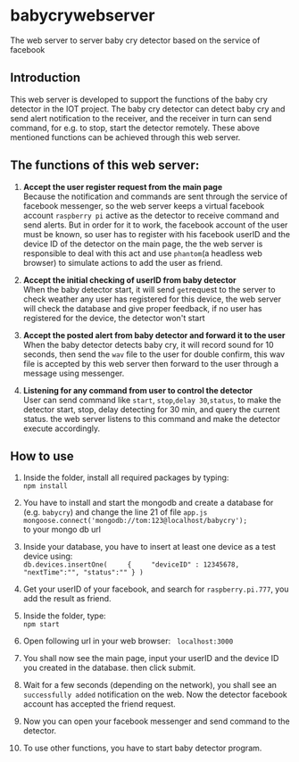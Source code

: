 # babycrywebserver
The web server to server baby cry detector based on the service of facebook
## Introduction
This web server is developed to support the functions of the baby cry detector in the IOT project.
The baby cry detector can detect baby cry and send alert notification to the receiver, and the receiver in turn can send command, for e.g. to stop, start the detector remotely.
These above mentioned functions can be achieved through this web server.

## The functions of this web server:

1. **Accept the user register request from the main page**  
Because the notification and commands are sent through the service of facebook messenger, so the web server keeps a virtual facebook account `raspberry pi` active as the detector to receive command and send alerts. But in order for it to work, the facebook account of the user must be known, so user has to register with his facebook userID and the device ID of the detector on the main page, the the web server is responsible to deal with this act and use `phantom`(a headless web browser) to simulate actions to add the user as friend.

2. **Accept the initial checking of userID from baby detector**  
When the baby detector start, it will send `get`request to the server to check weather any user has registered for this device, the web server will check the database and give proper feedback, if no user has registered for the device, the detector won't start

3. **Accept the posted alert from baby detector and forward it to the user**  
When the baby detector detects baby cry, it will record sound for 10 seconds, then send the `wav` file to the user for double confirm, this wav file is accepted by this web server then forward to the user through a message using messenger.

4. **Listening for any command from user to control the detector**  
User can send command like `start`, `stop`,`delay 30`,`status`, to make the detector start, stop, delay detecting for 30 min, and query the current status. the web server listens to this command and make the detector execute accordingly.

## How to use
1. Inside the folder, install all required packages by typing:  
`npm install`
2. You have to install and start the mongodb and create a database for (e.g. `babycry`) and change the line 21 of file `app.js`  
`mongoose.connect('mongodb://tom:123@localhost/babycry');`  
to your mongo db url

3. Inside your database, you have to insert at least one device as a test device using:  
`db.devices.insertOne(  
   { 	
   "deviceID" : 12345678,
	"nextTime":"",
	"status":""
	}
)`

4. Get your userID of your facebook, and search for `raspberry.pi.777`, you add the result as friend.
5. Inside the folder, type:  
`npm start`
6. Open following url in your web browser:  
`localhost:3000`
7. You shall now see the main page, input your userID and the device ID you created in the database. then click submit.

8. Wait for a few seconds (depending on the network), you shall see an `successfully added` notification on the web. Now the detector facebook account has accepted the friend request.

9. Now you can open your facebook messenger and send command to the detector.
10. To use other functions, you have to start baby detector program.



